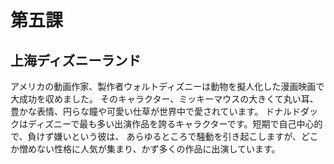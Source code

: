 # 第五課
## 上海ディズニーランド
アメリカの動画作家、製作者ウォルトディズニーは動物を擬人化した漫画映画で大成功を収めました。
そのキャラクター、ミッキーマウスの大きくて丸い耳、豊かな表情、円らな瞳や可愛い仕草が世界中で愛されています。
ドナルドダックはディズニーで最も多い出演作品を誇るキャラクターです。短期で自己中心的で、負けず嫌いという彼は、
あらゆるところで騒動を引き起こしますが、どこか憎めない性格に人気が集まり、かず多くの作品に出演しています。